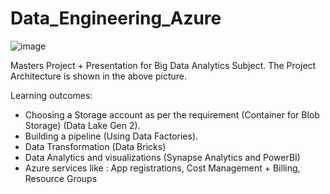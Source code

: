 # Data_Engineering_Azure
![image](https://github.com/prerakpanwar/Data_Engineering_Azure/assets/40028120/25e782f8-5b6d-4dc1-9927-aac492dcf394)


Masters Project + Presentation for Big Data Analytics Subject.
The Project Architecture is shown in the above picture.

Learning outcomes:
- Choosing a Storage account as per the requirement (Container for Blob Storage) (Data Lake Gen 2). 
- Building a pipeline (Using Data Factories).
- Data Transformation (Data Bricks)
- Data Analytics and visualizations (Synapse Analytics and PowerBI)
- Azure services like : App registrations, Cost Management + Billing, Resource Groups
